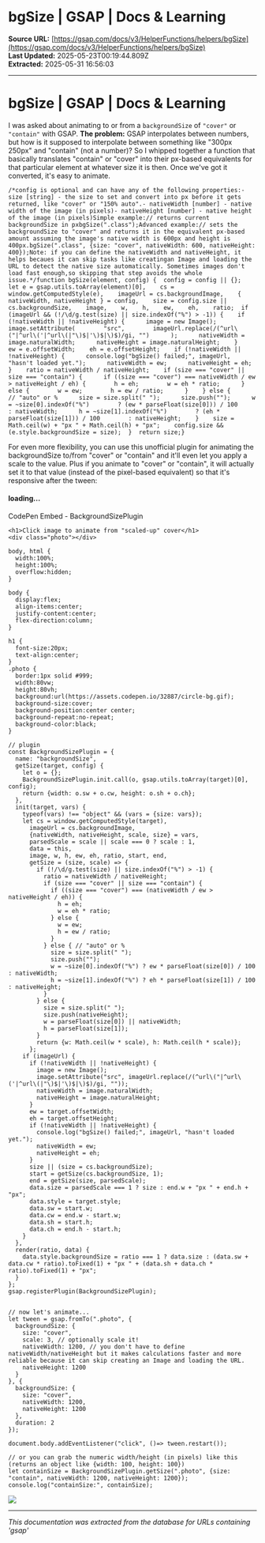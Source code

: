 # bgSize | GSAP | Docs & Learning

**Source URL:** [https://gsap.com/docs/v3/HelperFunctions/helpers/bgSize](https://gsap.com/docs/v3/HelperFunctions/helpers/bgSize)  
**Last Updated:** 2025-05-23T00:19:44.809Z  
**Extracted:** 2025-05-31 16:56:03

---

# bgSize | GSAP | Docs & Learning

I was asked about animating to or from a `backgroundSize` of `"cover"` or `"contain"` with GSAP. ﻿**The problem:** GSAP interpolates between numbers, but how is it supposed to interpolate between something like "300px 250px" and "contain" (not a number)? So I whipped together a function that basically translates "contain" or "cover" into their px-based equivalents for that particular element at whatever size it is then. Once we've got it converted, it's easy t﻿o animate.

```
/*config is optional and can have any of the following properties:- size [string] - the size to set and convert into px before it gets returned, like "cover" or "150% auto".- nativeWidth [number] - native width of the image (in pixels)- nativeHeight [number] - native height of the image (in pixels)Simple example:// returns current backgroundSize in pxbgSize(".class");Advanced example:// sets the backgroundSize to "cover" and returns it in the equivalent px-based amount assuming the image's native width is 600px and height is 400px.bgSize(".class", {size: "cover", nativeWidth: 600, nativeHeight: 400});Note: if you can define the nativeWidth and nativeHeight, it helps becaues it can skip tasks like creatingan Image and loading the URL to detect the native size automatically. Sometimes images don't load fast enough,so skipping that step avoids the whole issue.*/function bgSize(element, config) {  config = config || {};  let e = gsap.utils.toArray(element)[0],    cs = window.getComputedStyle(e),    imageUrl = cs.backgroundImage,    { nativeWidth, nativeHeight } = config,    size = config.size || cs.backgroundSize,    image,    w,    h,    ew,    eh,    ratio;  if (imageUrl && (!/\d/g.test(size) || size.indexOf("%") > -1)) {    if (!nativeWidth || !nativeHeight) {      image = new Image();      image.setAttribute(        "src",        imageUrl.replace(/(^url\("|^url\('|^url\(|"\)$|'\)$|\)$)/gi, "")      );      nativeWidth = image.naturalWidth;      nativeHeight = image.naturalHeight;    }    ew = e.offsetWidth;    eh = e.offsetHeight;    if (!nativeWidth || !nativeHeight) {      console.log("bgSize() failed;", imageUrl, "hasn't loaded yet.");      nativeWidth = ew;      nativeHeight = eh;    }    ratio = nativeWidth / nativeHeight;    if (size === "cover" || size === "contain") {      if ((size === "cover") === nativeWidth / ew > nativeHeight / eh) {        h = eh;        w = eh * ratio;      } else {        w = ew;        h = ew / ratio;      }    } else {      // "auto" or %      size = size.split(" ");      size.push("");      w = ~size[0].indexOf("%")        ? (ew * parseFloat(size[0])) / 100        : nativeWidth;      h = ~size[1].indexOf("%")        ? (eh * parseFloat(size[1])) / 100        : nativeHeight;    }    size = Math.ceil(w) + "px " + Math.ceil(h) + "px";    config.size && (e.style.backgroundSize = size);  }  return size;}
```

For even more flexibility, you can use this unofficial plugin for animating the backgroundSize to/from "cover" or "contain" and it'll even let you apply a scale to the value. Plus if you animate to "cover" or "contain", it will actually set it to that value (instead of the pixel-based equivalent) so that it's responsive after the tween:

#### loading...

  CodePen Embed - BackgroundSizePlugin  

```
<h1>Click image to animate from "scaled-up" cover</h1>
<div class="photo"></div>
```

```
body, html {
  width:100%;
  height:100%;
  overflow:hidden;
}

body {
  display:flex;
  align-items:center;
  justify-content:center;
  flex-direction:column;
}

h1 {
  font-size:20px;
  text-align:center;
}
.photo {
  border:1px solid #999;
  width:80vw;
  height:80vh;
  background:url(https://assets.codepen.io/32887/circle-bg.gif);
  background-size:cover;
  background-position:center center;
  background-repeat:no-repeat;
  background-color:black;
}
```

```
// plugin
const BackgroundSizePlugin = {
  name: "backgroundSize",
  getSize(target, config) {
    let o = {};
    BackgroundSizePlugin.init.call(o, gsap.utils.toArray(target)[0], config);
    return {width: o.sw + o.cw, height: o.sh + o.ch};
  },
  init(target, vars) {
    typeof(vars) !== "object" && (vars = {size: vars});
    let cs = window.getComputedStyle(target),
      imageUrl = cs.backgroundImage,
      {nativeWidth, nativeHeight, scale, size} = vars,
      parsedScale = scale || scale === 0 ? scale : 1,
      data = this,
      image, w, h, ew, eh, ratio, start, end,
      getSize = (size, scale) => {
        if (!/\d/g.test(size) || size.indexOf("%") > -1) {
          ratio = nativeWidth / nativeHeight;
          if (size === "cover" || size === "contain") {
            if ((size === "cover") === (nativeWidth / ew > nativeHeight / eh)) {
              h = eh;
              w = eh * ratio;
            } else {
              w = ew;
              h = ew / ratio;
            }
          } else { // "auto" or %
            size = size.split(" ");
            size.push("");
            w = ~size[0].indexOf("%") ? ew * parseFloat(size[0]) / 100 : nativeWidth;
            h = ~size[1].indexOf("%") ? eh * parseFloat(size[1]) / 100 : nativeHeight;
          }
        } else {
          size = size.split(" ");
          size.push(nativeHeight);
          w = parseFloat(size[0]) || nativeWidth;
          h = parseFloat(size[1]);
        }
        return {w: Math.ceil(w * scale), h: Math.ceil(h * scale)};
      };
    if (imageUrl) {
      if (!nativeWidth || !nativeHeight) {
        image = new Image();
        image.setAttribute("src", imageUrl.replace(/(^url\("|^url\('|^url\(|"\)$|'\)$|\)$)/gi, ""));
        nativeWidth = image.naturalWidth;
        nativeHeight = image.naturalHeight;
      }
      ew = target.offsetWidth;
      eh = target.offsetHeight;
      if (!nativeWidth || !nativeHeight) {
        console.log("bgSize() failed;", imageUrl, "hasn't loaded yet.");
        nativeWidth = ew;
        nativeHeight = eh;
      }
      size || (size = cs.backgroundSize);
      start = getSize(cs.backgroundSize, 1);
      end = getSize(size, parsedScale);
      data.size = parsedScale === 1 ? size : end.w + "px " + end.h + "px";
      data.style = target.style;
      data.sw = start.w;
      data.cw = end.w - start.w;
      data.sh = start.h;
      data.ch = end.h - start.h;
    }
  },
  render(ratio, data) {
    data.style.backgroundSize = ratio === 1 ? data.size : (data.sw + data.cw * ratio).toFixed(1) + "px " + (data.sh + data.ch * ratio).toFixed(1) + "px";
  }
};
gsap.registerPlugin(BackgroundSizePlugin);


// now let's animate...
let tween = gsap.fromTo(".photo", {
  backgroundSize: {
    size: "cover",
    scale: 3, // optionally scale it!
    nativeWidth: 1200, // you don't have to define nativeWidth/nativeHeight but it makes calculations faster and more reliable because it can skip creating an Image and loading the URL.
    nativeHeight: 1200
  }
}, {
  backgroundSize: {
    size: "cover",
    nativeWidth: 1200, 
    nativeHeight: 1200
  }, 
  duration: 2
});

document.body.addEventListener("click", ()=> tween.restart());

// or you can grab the numeric width/height (in pixels) like this (returns an object like {width: 100, height: 100})
let containSize = BackgroundSizePlugin.getSize(".photo", {size: "contain", nativeWidth: 1200, nativeHeight: 1200}); 
console.log("containSize:", containSize);
```

[![](https://assets.codepen.io/16327/internal/avatars/users/default.png?fit=crop&format=auto&height=256&version=1697554632&width=256)](https://codepen.io/GreenSock)

---

*This documentation was extracted from the database for URLs containing 'gsap'*
